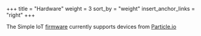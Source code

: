 +++
title = "Hardware"
weight = 3
sort_by = "weight"
insert_anchor_links = "right"
+++

The Simple IoT [firmware](https://github.com/simpleiot/firmware) currently
supports devices from [Particle.io](https://www.particle.io/)
